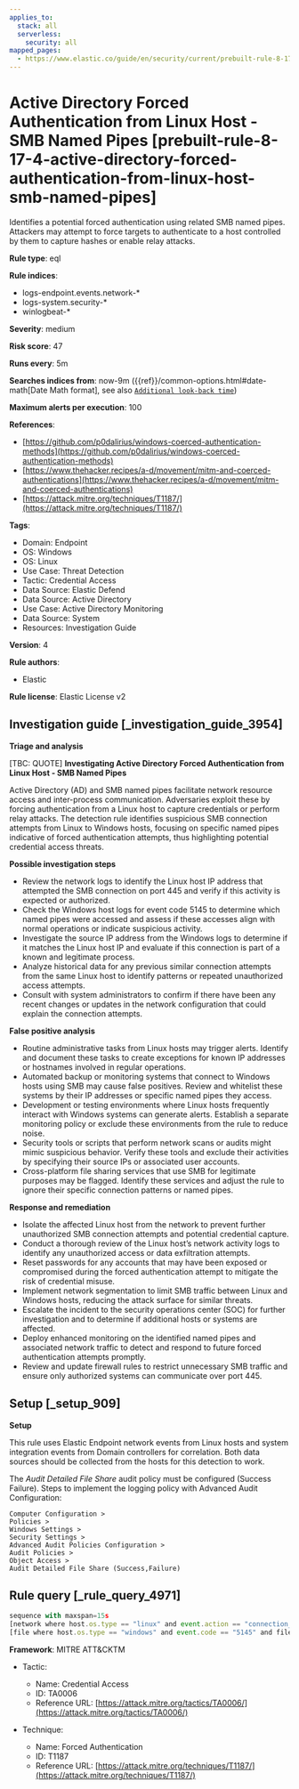 ```yaml
---
applies_to:
  stack: all
  serverless:
    security: all
mapped_pages:
  - https://www.elastic.co/guide/en/security/current/prebuilt-rule-8-17-4-active-directory-forced-authentication-from-linux-host-smb-named-pipes.html
---
```


# Active Directory Forced Authentication from Linux Host - SMB Named Pipes [prebuilt-rule-8-17-4-active-directory-forced-authentication-from-linux-host-smb-named-pipes]

Identifies a potential forced authentication using related SMB named pipes. Attackers may attempt to force targets to authenticate to a host controlled by them to capture hashes or enable relay attacks.

**Rule type**: eql

**Rule indices**:

* logs-endpoint.events.network-*
* logs-system.security-*
* winlogbeat-*

**Severity**: medium

**Risk score**: 47

**Runs every**: 5m

**Searches indices from**: now-9m ({{ref}}/common-options.html#date-math[Date Math format], see also [`Additional look-back time`](docs-content://solutions/security/detect-and-alert/create-detection-rule.md#rule-schedule))

**Maximum alerts per execution**: 100

**References**:

* [https://github.com/p0dalirius/windows-coerced-authentication-methods](https://github.com/p0dalirius/windows-coerced-authentication-methods)
* [https://www.thehacker.recipes/a-d/movement/mitm-and-coerced-authentications](https://www.thehacker.recipes/a-d/movement/mitm-and-coerced-authentications)
* [https://attack.mitre.org/techniques/T1187/](https://attack.mitre.org/techniques/T1187/)

**Tags**:

* Domain: Endpoint
* OS: Windows
* OS: Linux
* Use Case: Threat Detection
* Tactic: Credential Access
* Data Source: Elastic Defend
* Data Source: Active Directory
* Use Case: Active Directory Monitoring
* Data Source: System
* Resources: Investigation Guide

**Version**: 4

**Rule authors**:

* Elastic

**Rule license**: Elastic License v2

## Investigation guide [_investigation_guide_3954]

**Triage and analysis**

[TBC: QUOTE]
**Investigating Active Directory Forced Authentication from Linux Host - SMB Named Pipes**

Active Directory (AD) and SMB named pipes facilitate network resource access and inter-process communication. Adversaries exploit these by forcing authentication from a Linux host to capture credentials or perform relay attacks. The detection rule identifies suspicious SMB connection attempts from Linux to Windows hosts, focusing on specific named pipes indicative of forced authentication attempts, thus highlighting potential credential access threats.

**Possible investigation steps**

* Review the network logs to identify the Linux host IP address that attempted the SMB connection on port 445 and verify if this activity is expected or authorized.
* Check the Windows host logs for event code 5145 to determine which named pipes were accessed and assess if these accesses align with normal operations or indicate suspicious activity.
* Investigate the source IP address from the Windows logs to determine if it matches the Linux host IP and evaluate if this connection is part of a known and legitimate process.
* Analyze historical data for any previous similar connection attempts from the same Linux host to identify patterns or repeated unauthorized access attempts.
* Consult with system administrators to confirm if there have been any recent changes or updates in the network configuration that could explain the connection attempts.

**False positive analysis**

* Routine administrative tasks from Linux hosts may trigger alerts. Identify and document these tasks to create exceptions for known IP addresses or hostnames involved in regular operations.
* Automated backup or monitoring systems that connect to Windows hosts using SMB may cause false positives. Review and whitelist these systems by their IP addresses or specific named pipes they access.
* Development or testing environments where Linux hosts frequently interact with Windows systems can generate alerts. Establish a separate monitoring policy or exclude these environments from the rule to reduce noise.
* Security tools or scripts that perform network scans or audits might mimic suspicious behavior. Verify these tools and exclude their activities by specifying their source IPs or associated user accounts.
* Cross-platform file sharing services that use SMB for legitimate purposes may be flagged. Identify these services and adjust the rule to ignore their specific connection patterns or named pipes.

**Response and remediation**

* Isolate the affected Linux host from the network to prevent further unauthorized SMB connection attempts and potential credential capture.
* Conduct a thorough review of the Linux host’s network activity logs to identify any unauthorized access or data exfiltration attempts.
* Reset passwords for any accounts that may have been exposed or compromised during the forced authentication attempt to mitigate the risk of credential misuse.
* Implement network segmentation to limit SMB traffic between Linux and Windows hosts, reducing the attack surface for similar threats.
* Escalate the incident to the security operations center (SOC) for further investigation and to determine if additional hosts or systems are affected.
* Deploy enhanced monitoring on the identified named pipes and associated network traffic to detect and respond to future forced authentication attempts promptly.
* Review and update firewall rules to restrict unnecessary SMB traffic and ensure only authorized systems can communicate over port 445.


## Setup [_setup_909]

**Setup**

This rule uses Elastic Endpoint network events from Linux hosts and system integration events from Domain controllers for correlation. Both data sources should be collected from the hosts for this detection to work.

The *Audit Detailed File Share* audit policy must be configured (Success Failure). Steps to implement the logging policy with Advanced Audit Configuration:

```
Computer Configuration >
Policies >
Windows Settings >
Security Settings >
Advanced Audit Policies Configuration >
Audit Policies >
Object Access >
Audit Detailed File Share (Success,Failure)
```


## Rule query [_rule_query_4971]

```js
sequence with maxspan=15s
[network where host.os.type == "linux" and event.action == "connection_attempted" and destination.port == 445 and not startswith~(string(destination.ip), string(host.ip))] by host.ip, data_stream.namespace
[file where host.os.type == "windows" and event.code == "5145" and file.name : ("Spoolss", "netdfs", "lsarpc", "lsass", "netlogon", "samr", "efsrpc", "FssagentRpc")] by source.ip, data_stream.namespace
```

**Framework**: MITRE ATT&CKTM

* Tactic:

    * Name: Credential Access
    * ID: TA0006
    * Reference URL: [https://attack.mitre.org/tactics/TA0006/](https://attack.mitre.org/tactics/TA0006/)

* Technique:

    * Name: Forced Authentication
    * ID: T1187
    * Reference URL: [https://attack.mitre.org/techniques/T1187/](https://attack.mitre.org/techniques/T1187/)



